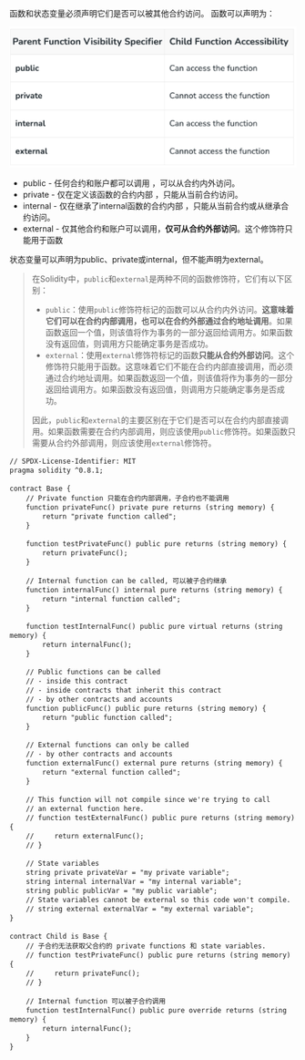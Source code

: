 函数和状态变量必须声明它们是否可以被其他合约访问。 函数可以声明为： 

![image-20231007135128817](assets\image-20231007135128817.png)

- public - 任何合约和账户都可以调用 ，可以从合约内外访问。
- private - 仅在定义该函数的合约内部 ，只能从当前合约访问。
- internal - 仅在继承了internal函数的合约内部 ，只能从当前合约或从继承合约访问。
- external - 仅其他合约和账户可以调用，**仅可从合约外部访问**。这个修饰符只能用于函数 

状态变量可以声明为public、private或internal，但不能声明为external。

> 在Solidity中，`public`和`external`是两种不同的函数修饰符，它们有以下区别：
>
> - `public`：使用`public`修饰符标记的函数可以从合约内外访问。**这意味着它们可以在合约内部调用，也可以在合约外部通过合约地址调用**。如果函数返回一个值，则该值将作为事务的一部分返回给调用方。如果函数没有返回值，则调用方只能确定事务是否成功。
> - `external`：使用`external`修饰符标记的函数**只能从合约外部访问**。这个修饰符只能用于函数。这意味着它们不能在合约内部直接调用，而必须通过合约地址调用。如果函数返回一个值，则该值将作为事务的一部分返回给调用方。如果函数没有返回值，则调用方只能确定事务是否成功。
>
> 因此，`public`和`external`的主要区别在于它们是否可以在合约内部直接调用。如果函数需要在合约内部调用，则应该使用`public`修饰符。如果函数只需要从合约外部调用，则应该使用`external`修饰符。



```solidity
// SPDX-License-Identifier: MIT
pragma solidity ^0.8.1;

contract Base {
    // Private function 只能在合约内部调用，子合约也不能调用
    function privateFunc() private pure returns (string memory) {
        return "private function called";
    }

    function testPrivateFunc() public pure returns (string memory) {
        return privateFunc();
    }

    // Internal function can be called, 可以被子合约继承
    function internalFunc() internal pure returns (string memory) {
        return "internal function called";
    }

    function testInternalFunc() public pure virtual returns (string memory) {
        return internalFunc();
    }

    // Public functions can be called
    // - inside this contract
    // - inside contracts that inherit this contract
    // - by other contracts and accounts
    function publicFunc() public pure returns (string memory) {
        return "public function called";
    }

    // External functions can only be called
    // - by other contracts and accounts
    function externalFunc() external pure returns (string memory) {
        return "external function called";
    }

    // This function will not compile since we're trying to call
    // an external function here.
    // function testExternalFunc() public pure returns (string memory) {
    //     return externalFunc();
    // }

    // State variables
    string private privateVar = "my private variable";
    string internal internalVar = "my internal variable";
    string public publicVar = "my public variable";
    // State variables cannot be external so this code won't compile.
    // string external externalVar = "my external variable";
}

contract Child is Base {
    // 子合约无法获取父合约的 private functions 和 state variables.
    // function testPrivateFunc() public pure returns (string memory) {
    //     return privateFunc();
    // }

    // Internal function 可以被子合约调用
    function testInternalFunc() public pure override returns (string memory) {
        return internalFunc();
    }
}

```




